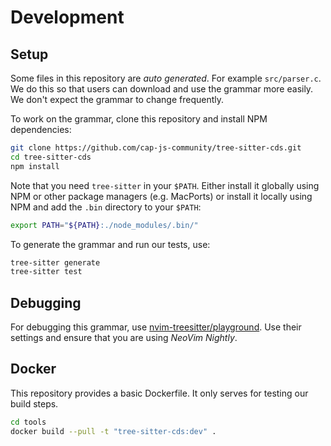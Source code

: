 # Development

## Setup

Some files in this repository are _auto generated_.  For example
`src/parser.c`.  We do this so that users can download and use the grammar
more easily.  We don't expect the grammar to change frequently.

To work on the grammar, clone this repository and install NPM dependencies:

```sh
git clone https://github.com/cap-js-community/tree-sitter-cds.git
cd tree-sitter-cds
npm install
```

Note that you need `tree-sitter` in your `$PATH`.  Either install it globally
using NPM or other package managers (e.g. MacPorts) or install it locally using
NPM and add the `.bin` directory to your `$PATH`:

```sh
export PATH="${PATH}:./node_modules/.bin/"
```

To generate the grammar and run our tests, use:

```sh
tree-sitter generate
tree-sitter test
```


## Debugging

For debugging this grammar, use [nvim-treesitter/playground][].
Use their settings and ensure that you are using _NeoVim Nightly_.


## Docker

This repository provides a basic Dockerfile. It only serves for testing our
build steps.

```sh
cd tools
docker build --pull -t "tree-sitter-cds:dev" .
```

[nvim-treesitter/playground]: https://github.com/nvim-treesitter/playground
